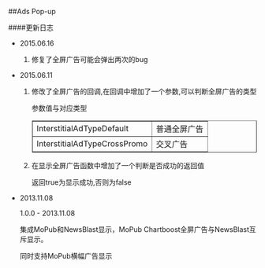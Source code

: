 ##Ads Pop-up


####更新日志
* 2015.06.16
	
	1. 修复了全屏广告可能会弹出两次的bug
	
* 2015.06.11

	1. 修改了全屏广告的回调,在回调中增加了一个参数,可以判断全屏广告的类型
	
	
		参数值与对应类型
		<table border="1px">
			<tr><td>InterstitialAdTypeDefault</td><td>普通全屏广告</td></tr>
			<tr><td>InterstitialAdTypeCrossPromo</td><td>交叉广告</td></tr>
		</table>
	
	2. 在显示全屏广告函数中增加了一个判断是否成功的返回值
	
		返回true为显示成功,否则为false
	
* 2013.11.08

	1.0.0 - 2013.11.08
	
	集成MoPub和NewsBlast显示，MoPub Chartboost全屏广告与NewsBlast互斥显示。
	
	同时支持MoPub横幅广告显示
